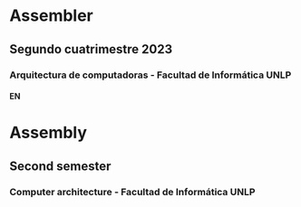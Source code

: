 # Assembler 
## Segundo cuatrimestre 2023
### Arquitectura de computadoras - Facultad de Informática UNLP
 
#### EN

# Assembly
## Second semester
### Computer architecture - Facultad de Informática UNLP
